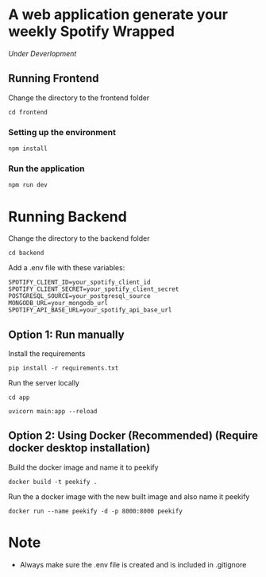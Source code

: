 # A web application generate your weekly Spotify Wrapped

_Under Deverlopment_

## Running Frontend
Change the directory to the frontend folder
```
cd frontend
```

### Setting up the environment
```
npm install
```

### Run the application
```
npm run dev
```

# Running Backend
Change the directory to the backend folder
```
cd backend
```
Add a .env file with these variables:
```
SPOTIFY_CLIENT_ID=your_spotify_client_id
SPOTIFY_CLIENT_SECRET=your_spotify_client_secret
POSTGRESQL_SOURCE=your_postgresql_source
MONGODB_URL=your_mongodb_url
SPOTIFY_API_BASE_URL=your_spotify_api_base_url
```
## Option 1: Run manually 
Install the requirements
```
pip install -r requirements.txt
```
Run the server locally
```
cd app
```
```
uvicorn main:app --reload
```

## Option 2: Using Docker (Recommended) (Require docker desktop installation)
Build the docker image and name it to peekify
```
docker build -t peekify .
```
Run the a docker image with the new built image and also name it peekify
```
docker run --name peekify -d -p 8000:8000 peekify 
```
# Note
- Always make sure the .env file is created and is included in .gitignore
